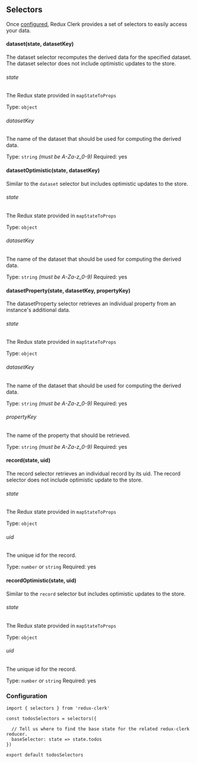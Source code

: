 ## Selectors
Once [configured](#configuration), Redux Clerk provides a set of selectors to easily access your data.

#### dataset(state, datasetKey)
The dataset selector recomputes the derived data for the specified dataset. The dataset selector does not include optimistic updates to the store.

###### state
The Redux state provided in `mapStateToProps`

Type: `object`

###### datasetKey
The name of the dataset that should be used for computing the derived data.

Type: `string` _(must be A-Za-z_0-9)_
Required: yes

#### datasetOptimistic(state, datasetKey)
Similar to the `dataset` selector but includes optimistic updates to the store.

###### state
The Redux state provided in `mapStateToProps`

Type: `object`

###### datasetKey
The name of the dataset that should be used for computing the derived data.

Type: `string` _(must be A-Za-z_0-9)_
Required: yes

#### datasetProperty(state, datasetKey, propertyKey)
The datasetProperty selector retrieves an individual property from an instance's additional data.

###### state
The Redux state provided in `mapStateToProps`

Type: `object`

###### datasetKey
The name of the dataset that should be used for computing the derived data.

Type: `string` _(must be A-Za-z_0-9)_
Required: yes

###### propertyKey
The name of the property that should be retrieved.

Type: `string` _(must be A-Za-z_0-9)_
Required: yes

#### record(state, uid)
The record selector retrieves an individual record by its uid. The record selector does not include optimistic update to the store.

###### state
The Redux state provided in `mapStateToProps`

Type: `object`

###### uid
The unique id for the record.

Type: `number` or `string`
Required: yes

#### recordOptimistic(state, uid)
Similar to the `record` selector but includes optimistic updates to the store.

###### state
The Redux state provided in `mapStateToProps`

Type: `object`

###### uid
The unique id for the record.

Type: `number` or `string`
Required: yes

### Configuration
```
import { selectors } from 'redux-clerk'

const todosSelectors = selectors({

  // Tell us where to find the base state for the related redux-clerk reducer.
  baseSelector: state => state.todos
})

export default todosSelectors
```
